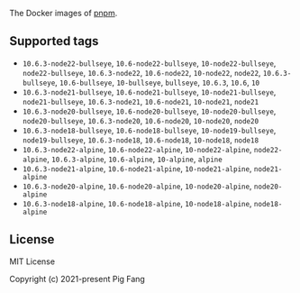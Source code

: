 The Docker images of [pnpm](https://pnpm.io).

## Supported tags

- `10.6.3-node22-bullseye`, `10.6-node22-bullseye`, `10-node22-bullseye`, `node22-bullseye`, `10.6.3-node22`, `10.6-node22`, `10-node22`, `node22`, `10.6.3-bullseye`, `10.6-bullseye`, `10-bullseye`, `bullseye`, `10.6.3`, `10.6`, `10`
- `10.6.3-node21-bullseye`, `10.6-node21-bullseye`, `10-node21-bullseye`, `node21-bullseye`, `10.6.3-node21`, `10.6-node21`, `10-node21`, `node21`
- `10.6.3-node20-bullseye`, `10.6-node20-bullseye`, `10-node20-bullseye`, `node20-bullseye`, `10.6.3-node20`, `10.6-node20`, `10-node20`, `node20`
- `10.6.3-node18-bullseye`, `10.6-node18-bullseye`, `10-node19-bullseye`, `node19-bullseye`, `10.6.3-node18`, `10.6-node18`, `10-node18`, `node18`
- `10.6.3-node22-alpine`, `10.6-node22-alpine`, `10-node22-alpine`, `node22-alpine`, `10.6.3-alpine`, `10.6-alpine`, `10-alpine`, `alpine`
- `10.6.3-node21-alpine`, `10.6-node21-alpine`, `10-node21-alpine`, `node21-alpine`
- `10.6.3-node20-alpine`, `10.6-node20-alpine`, `10-node20-alpine`, `node20-alpine`
- `10.6.3-node18-alpine`, `10.6-node18-alpine`, `10-node18-alpine`, `node18-alpine`

## License

MIT License

Copyright (c) 2021-present Pig Fang
